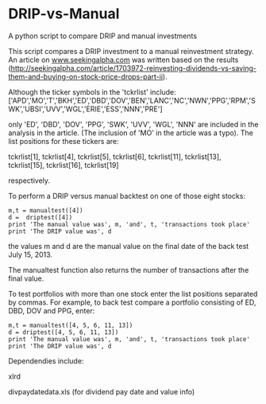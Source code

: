 DRIP-vs-Manual
==============

A python script to compare DRIP and manual investments

This script compares a DRIP investment to a manual reinvestment strategy. An article on www.seekingalpha.com was written
based on the results (http://seekingalpha.com/article/1703972-reinvesting-dividends-vs-saving-them-and-buying-on-stock-price-drops-part-ii).

Although the ticker symbols in the 'tckrlist' include:
['APD','MO','T','BKH','ED','DBD','DOV','BEN','LANC','NC','NWN','PPG','RPM','SWK','UBSI','UVV','WGL','ERIE','ESS','NNN','PRE']

only 'ED', 'DBD', 'DOV', 'PPG', 'SWK', 'UVV', 'WGL', 'NNN' are included in the analysis in the article. (The inclusion of 'MO'
in the article was a typo). 
The list positions for these tickers are:

tckrlist[1], tckrlist[4], tckrlist[5], tckrlist[6], tckrlist[11], tckrlist[13], tckrlist[15], tckrlist[16], tckrlist[19]

respectively. 

To perform a DRIP versus manual backtest on one of those eight stocks:

    m,t = manualtest([4])
    d =  driptest([4])
    print 'The manual value was', m, 'and', t, 'transactions took place'
    print 'The DRIP value was', d

the values m and d are the manual value on the final date of the back test July 15, 2013. 

The manualtest function also returns the number of transactions after the final value.

To test portfolios with more than one stock enter the list positions separated by commas. For example, to back test compare
a portfolio consisting of ED, DBD, DOV and PPG, enter:

    m,t = manualtest([4, 5, 6, 11, 13])
    d = driptest([4, 5, 6, 11, 13])
    print 'The manual value was', m, 'and', t, 'transactions took place'
    print 'The DRIP value was', d

Dependendies include:

xlrd

divpaydatedata.xls (for dividend pay date and value info)

